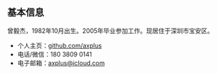 ## 基本信息

曾毅杰，1982年10月出生。2005年毕业参加工作。现居住于深圳市宝安区。

* 个人主页：[github.com/axplus](http://%E4%B8%AA%E4%BA%BA%E4%B8%BB%E9%A1%B5%EF%BC%9Agithub.com/axplus)
* 电话/微信：180 3809 0141
* 电子邮箱：axplus@icloud.com
